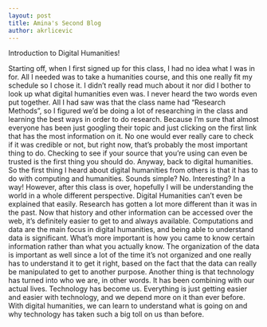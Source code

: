 ```yaml
---
layout: post
title: Amina's Second Blog
author: akrlicevic
---
```

Introduction to Digital Humanities!

Starting off, when I first signed up for this class, I had no idea what I was in for. All I needed was to take a humanities course, and this one really fit my schedule so I chose it. I didn’t really read much about it nor did I bother to look up what digital humanities even was. I never heard the two words even put together. All I had saw was that the class name had “Research Methods”, so I figured we’d be doing a lot of researching in the class and learning the best ways in order to do research. Because I’m sure that almost everyone has been just googling their topic and just clicking on the first link that has the most information on it. No one would ever really care to check if it was credible or not, but right now, that’s probably the most important thing to do. Checking to see if your source that you’re using can even be trusted is the first thing you should do. Anyway, back to digital humanities. 
	So the first thing I heard about digital humanities from others is that it has to do with computing and humanities. Sounds simple? No. Interesting? In a way! However, after this class is over, hopefully I will be understanding the world in a whole different perspective. Digital Humanities can’t even be explained that easily. Research has gotten a lot more different than it was in the past. Now that history and other information can be accessed over the web, it’s definitely easier to get to and always available. Computations and data are the main focus in digital humanities, and being able to understand data is significant. What’s more important is how you came to know certain information rather than what you actually know. The organization of the data is important as well since a lot of the time it’s not organized and one really has to understand it to get it right, based on the fact that the data can really be manipulated to get to another purpose. Another thing is that technology has turned into who we are, in other words. It has been combining with our actual lives. Technology has become us. Everything is just getting easier and easier with technology, and we depend more on it than ever before. With digital humanities, we can learn to understand what is going on and why technology has taken such a big toll on us than before. 

